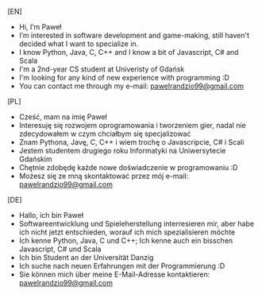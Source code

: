 [EN]
- Hi, I’m Paweł
- I’m interested in software development and game-making, still haven't decided what I want to specialize in.
- I know Python, Java, C, C++ and I know a bit of Javascript, C# and Scala
- I'm a 2nd-year CS student at Univeristy of Gdańsk
- I'm looking for any kind of new experience with programming :D
- You can contact me through my e-mail: pawelrandzio99@gmail.com

[PL]
- Cześć, mam na imię Paweł
- Interesuję się rozwojem oprogramowania i tworzeniem gier, nadal nie zdecydowałem w czym chciałbym się specjalizować
- Znam Pythona, Javę, C, C++ i wiem trochę o Javascripcie, C# i Scali
- Jestem studentem drugiego roku Informatyki na Uniwersytecie Gdańskim
- Chętnie zdobędę każde nowe doświadczenie w programowaniu :D
- Możesz się ze mną skontaktować przez mój e-mail: pawelrandzio99@gmail.com

[DE]
- Hallo, ich bin Paweł
- Softwareentwicklung und Spieleherstellung interresieren mir, 
  aber habe ich nicht jetzt entschieden, worauf ich mich spezialisieren möchte
- Ich kenne Python, Java, C und C++; Ich kenne auch ein bisschen Javascript, C# und Scala
- Ich bin Student an der Universität Danzig
- Ich suche nach neuen Erfahrungen mit der Programmierung :D
- Sie können mich über meine E-Mail-Adresse kontaktieren: pawelrandzio99@gmail.com

<!---
prandzio99/prandzio99 is a ✨ special ✨ repository because its `README.md` (this file) appears on your GitHub profile.
You can click the Preview link to take a look at your changes.
--->
